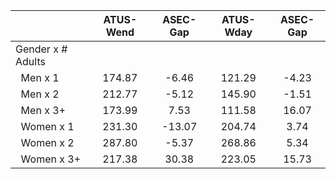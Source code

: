 
|                      |    ATUS-Wend |     ASEC-Gap |    ATUS-Wday |     ASEC-Gap |
| -------------------- | :----------: | :----------: | :----------: | :----------: |
| Gender x # Adults    |              |              |              |              |
| &nbsp;&nbsp;Men x 1  |       174.87 |        -6.46 |       121.29 |        -4.23 |
| &nbsp;&nbsp;Men x 2  |       212.77 |        -5.12 |       145.90 |        -1.51 |
| &nbsp;&nbsp;Men x 3+ |       173.99 |         7.53 |       111.58 |        16.07 |
| &nbsp;&nbsp;Women x 1 |       231.30 |       -13.07 |       204.74 |         3.74 |
| &nbsp;&nbsp;Women x 2 |       287.80 |        -5.37 |       268.86 |         5.34 |
| &nbsp;&nbsp;Women x 3+ |       217.38 |        30.38 |       223.05 |        15.73 |

